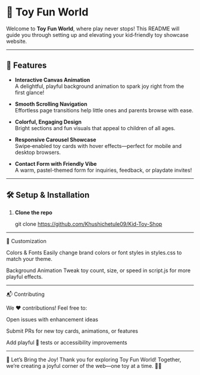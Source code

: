 # 🎉 Toy Fun World

Welcome to **Toy Fun World**, where play never stops! This README will guide you through setting up and elevating your kid‑friendly toy showcase website.

---

## 🚀 Features

- **Interactive Canvas Animation**  
  A delightful, playful background animation to spark joy right from the first glance!

- **Smooth Scrolling Navigation**  
  Effortless page transitions help little ones and parents browse with ease.

- **Colorful, Engaging Design**  
  Bright sections and fun visuals that appeal to children of all ages.

- **Responsive Carousel Showcase**  
  Swipe‑enabled toy cards with hover effects—perfect for mobile and desktop browsers.

- **Contact Form with Friendly Vibe**  
  A warm, pastel-themed form for inquiries, feedback, or playdate invites!

---

## 🛠️ Setup & Installation

1. **Clone the repo**  

   git clone https://github.com/Khushichetule09/Kid-Toy-Shop

---

🎨 Customization

Colors & Fonts
Easily change brand colors or font styles in styles.css to match your theme.

Background Animation
Tweak toy count, size, or speed in script.js for more playful effects.

---

📬 Contributing

We ❤️ contributions! Feel free to:

Open issues with enhancement ideas

Submit PRs for new toy cards, animations, or features

Add playful 🎯 tests or accessibility improvements

---

🚀 Let’s Bring the Joy!
Thank you for exploring Toy Fun World! Together, we’re creating a joyful corner of the web—one toy at a time. 🧸✨


   
